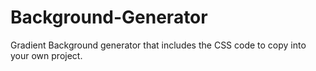 # Background-Generator
Gradient Background generator that includes the CSS code to copy into your own project.
